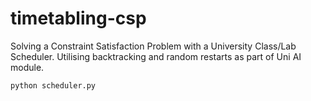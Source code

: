 # timetabling-csp

Solving a Constraint Satisfaction Problem with a University Class/Lab Scheduler.
Utilising backtracking and random restarts as part of Uni AI module.

```sh
python scheduler.py
```
